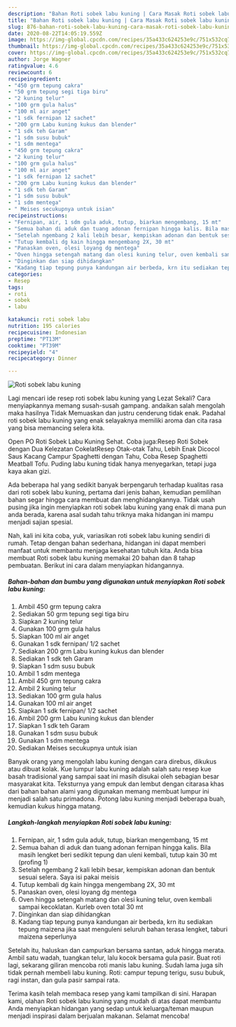 ```yaml
---
description: "Bahan Roti sobek labu kuning | Cara Masak Roti sobek labu kuning Yang Enak Dan Lezat"
title: "Bahan Roti sobek labu kuning | Cara Masak Roti sobek labu kuning Yang Enak Dan Lezat"
slug: 876-bahan-roti-sobek-labu-kuning-cara-masak-roti-sobek-labu-kuning-yang-enak-dan-lezat
date: 2020-08-22T14:05:19.559Z
image: https://img-global.cpcdn.com/recipes/35a433c624253e9c/751x532cq70/roti-sobek-labu-kuning-foto-resep-utama.jpg
thumbnail: https://img-global.cpcdn.com/recipes/35a433c624253e9c/751x532cq70/roti-sobek-labu-kuning-foto-resep-utama.jpg
cover: https://img-global.cpcdn.com/recipes/35a433c624253e9c/751x532cq70/roti-sobek-labu-kuning-foto-resep-utama.jpg
author: Jorge Wagner
ratingvalue: 4.6
reviewcount: 6
recipeingredient:
- "450 grm tepung cakra"
- "50 grm tepung segi tiga biru"
- "2 kuning telur"
- "100 grm gula halus"
- "100 ml air anget"
- "1 sdk fernipan 12 sachet"
- "200 grm Labu kuning kukus dan blender"
- "1 sdk teh Garam"
- "1 sdm susu bubuk"
- "1 sdm mentega"
- "450 grm tepung cakra"
- "2 kuning telur"
- "100 grm gula halus"
- "100 ml air anget"
- "1 sdk fernipan 12 sachet"
- "200 grm Labu kuning kukus dan blender"
- "1 sdk teh Garam"
- "1 sdm susu bubuk"
- "1 sdm mentega"
- " Meises secukupnya untuk isian"
recipeinstructions:
- "Fernipan, air, 1 sdm gula aduk, tutup, biarkan mengembang, 15 mt"
- "Semua bahan di aduk dan tuang adonan fernipan hingga kalis. Bila masih lengket beri sedikit tepung dan uleni kembali, tutup kain 30 mt (profing 1)"
- "Setelah ngembang 2 kali lebih besar, kempiskan adonan dan bentuk sesuai selera. Saya isi pakai meisis"
- "Tutup kembali dg kain hingga mengembang 2X, 30 mt"
- "Panaskan oven, olesi loyang dg mentega"
- "Oven hingga setengah matang dan olesi kuning telur, oven kembali sampai kecoklatan. Kurleb oven total 30 mt"
- "Dinginkan dan siap dihidangkan"
- "Kadang tiap tepung punya kandungan air berbeda, krn itu sediakan tepung maizena jika saat menguleni seluruh bahan terasa lengket, taburi maizena seperlunya"
categories:
- Resep
tags:
- roti
- sobek
- labu

katakunci: roti sobek labu 
nutrition: 195 calories
recipecuisine: Indonesian
preptime: "PT13M"
cooktime: "PT39M"
recipeyield: "4"
recipecategory: Dinner

---
```



![Roti sobek labu kuning](https://img-global.cpcdn.com/recipes/35a433c624253e9c/751x532cq70/roti-sobek-labu-kuning-foto-resep-utama.jpg)

Lagi mencari ide resep roti sobek labu kuning yang Lezat Sekali? Cara menyiapkannya memang susah-susah gampang. andaikan salah mengolah maka hasilnya Tidak Memuaskan dan justru cenderung tidak enak. Padahal roti sobek labu kuning yang enak selayaknya memiliki aroma dan cita rasa yang bisa memancing selera kita.

Open PO Roti Sobek Labu Kuning Sehat. Coba juga:Resep Roti Sobek dengan Dua Kelezatan CokelatResep Otak-otak Tahu, Lebih Enak Dicocol Saus Kacang Campur Spaghetti dengan Tahu, Coba Resep Spaghetti Meatball Tofu. Puding labu kuning tidak hanya menyegarkan, tetapi juga kaya akan gizi.

Ada beberapa hal yang sedikit banyak berpengaruh terhadap kualitas rasa dari roti sobek labu kuning, pertama dari jenis bahan, kemudian pemilihan bahan segar hingga cara membuat dan menghidangkannya. Tidak usah pusing jika ingin menyiapkan roti sobek labu kuning yang enak di mana pun anda berada, karena asal sudah tahu triknya maka hidangan ini mampu menjadi sajian spesial.


Nah, kali ini kita coba, yuk, variasikan roti sobek labu kuning sendiri di rumah. Tetap dengan bahan sederhana, hidangan ini dapat memberi manfaat untuk membantu menjaga kesehatan tubuh kita. Anda bisa membuat Roti sobek labu kuning memakai 20 bahan dan 8 tahap pembuatan. Berikut ini cara dalam menyiapkan hidangannya.

<!--inarticleads1-->

##### Bahan-bahan dan bumbu yang digunakan untuk menyiapkan Roti sobek labu kuning:

1. Ambil 450 grm tepung cakra
1. Sediakan 50 grm tepung segi tiga biru
1. Siapkan 2 kuning telur
1. Gunakan 100 grm gula halus
1. Siapkan 100 ml air anget
1. Gunakan 1 sdk fernipan/ 1/2 sachet
1. Sediakan 200 grm Labu kuning kukus dan blender
1. Sediakan 1 sdk teh Garam
1. Siapkan 1 sdm susu bubuk
1. Ambil 1 sdm mentega
1. Ambil 450 grm tepung cakra
1. Ambil 2 kuning telur
1. Sediakan 100 grm gula halus
1. Gunakan 100 ml air anget
1. Siapkan 1 sdk fernipan/ 1/2 sachet
1. Ambil 200 grm Labu kuning kukus dan blender
1. Siapkan 1 sdk teh Garam
1. Gunakan 1 sdm susu bubuk
1. Gunakan 1 sdm mentega
1. Sediakan  Meises secukupnya untuk isian


Banyak orang yang mengolah labu kuning dengan cara direbus, dikukus atau dibuat kolak. Kue lumpur labu kuning adalah salah satu resep kue basah tradisional yang sampai saat ini masih disukai oleh sebagian besar masyarakat kita. Teksturnya yang empuk dan lembut dengan citarasa khas dari bahan bahan alami yang digunakan memang membuat lumpur ini menjadi salah satu primadona. Potong labu kuning menjadi beberapa buah, kemudian kukus hingga matang. 

<!--inarticleads2-->

##### Langkah-langkah menyiapkan Roti sobek labu kuning:

1. Fernipan, air, 1 sdm gula aduk, tutup, biarkan mengembang, 15 mt
1. Semua bahan di aduk dan tuang adonan fernipan hingga kalis. Bila masih lengket beri sedikit tepung dan uleni kembali, tutup kain 30 mt (profing 1)
1. Setelah ngembang 2 kali lebih besar, kempiskan adonan dan bentuk sesuai selera. Saya isi pakai meisis
1. Tutup kembali dg kain hingga mengembang 2X, 30 mt
1. Panaskan oven, olesi loyang dg mentega
1. Oven hingga setengah matang dan olesi kuning telur, oven kembali sampai kecoklatan. Kurleb oven total 30 mt
1. Dinginkan dan siap dihidangkan
1. Kadang tiap tepung punya kandungan air berbeda, krn itu sediakan tepung maizena jika saat menguleni seluruh bahan terasa lengket, taburi maizena seperlunya


Setelah itu, haluskan dan campurkan bersama santan, aduk hingga merata. Ambil satu wadah, tuangkan telur, lalu kocok bersama gula pasir. Buat roti lagi, sekarang giliran mencoba roti manis labu kuning. Sudah lama juga sih tidak pernah membeli labu kuning. Roti: campur tepung terigu, susu bubuk, ragi instan, dan gula pasir sampai rata. 

Terima kasih telah membaca resep yang kami tampilkan di sini. Harapan kami, olahan Roti sobek labu kuning yang mudah di atas dapat membantu Anda menyiapkan hidangan yang sedap untuk keluarga/teman maupun menjadi inspirasi dalam berjualan makanan. Selamat mencoba!
